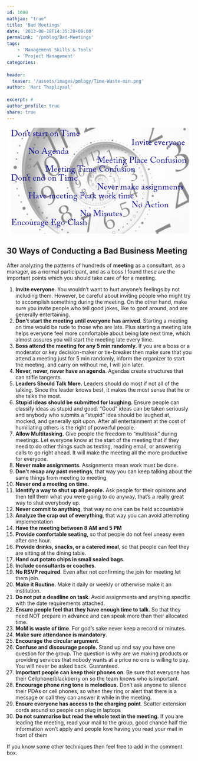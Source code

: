 ```yaml
---
id: 1000   
mathjax: "true"
title: 'Bad Meetings'
date: '2013-08-18T14:35:28+00:00'
permalink: '/pmblog/Bad-Meetings'
tags: 
    - 'Management Skills & Tools'
    - 'Project Management'
categories:

header:
  teaser: '/assets/images/pmlogy/Time-Waste-min.png'
author: 'Hari Thapliyaal'

excerpt: #
author_profile: true
share: true
---
```

![](/assets/images/pmlogy/Time-Waste-min.png)

## 30 Ways of Conducting a Bad Business Meeting

After analyzing the patterns of hundreds of **meeting** as a consultant, as a manager, as a normal participant, and as a boss I found these are the important points which you should take care of for a meeting.

1. **Invite everyone**. You wouldn’t want to hurt anyone’s feelings by not including them. However, be careful about inviting people who might try to accomplish something during the meeting. On the other hand, make sure you invite people who tell good jokes, like to goof around, and are generally entertaining.
2. **Don’t start the meeting until everyone has arrived**. Starting a meeting on time would be rude to those who are late. Plus starting a meeting late helps everyone feel more comfortable about being late next time, which almost assures you will start the meeting late every time.
3. **Boss attend the meeting for any 5 min randomly.** If you are a boss or a moderator or key decision-maker or tie-breaker then make sure that you attend a meeting just for 5 min randomly, inform the organizer to start the meeting, and carry on without me, I will join later.
4. **Never, never, never have an agenda**. Agendas create structures that can stifle tangents.
5. **Leaders Should Talk More.** Leaders should do most if not all of the talking. Since the leader knows best, it makes the most sense that he or she talks the most.
6. **Stupid ideas should be submitted for laughing.** Ensure people can classify ideas as stupid and good. “Good” ideas can be taken seriously and anybody who submits a “stupid” idea should be laughed at, mocked, and generally spit upon. After all entertainment at the cost of humiliating others is the right of powerful people.
7. **Allow Multitasking.** Give people the freedom to “multitask” during meetings. Let everyone know at the start of the meeting that if they need to do other things such as texting, reading email, or answering calls to go right ahead. It will make the meeting all the more productive for everyone.
8. **Never make assignments**. Assignments mean work must be done.
9. **Don’t recap any past meetings**, that way you can keep talking about the same things from meeting to meeting
10. **Never end a meeting on time.**
11. **Identify a way to shut up all people.** Ask people for their opinions and then tell them what you were going to do anyway, that’s a really great way to shut everybody up.
12. **Never commit to anything**, that way no one can be held accountable
13. **Analyze the crap out of everything**, that way you can avoid attempting implementation
14. **Have the meeting between 8 AM and 5 PM**
15. **Provide comfortable seating,** so that people do not feel uneasy even after one hour.
16. **Provide drinks, snacks, or a catered meal**, so that people can feel they are sitting at the dining table.
17. **Hand out potato chips in small sealed bags**.
18. **Include consultants or coaches**.
19. **No RSVP required**. Even after not confirming the join for meeting let them join.
20. **Make it Routine.** Make it daily or weekly or otherwise make it an institution.
21. **Do not put a deadline on task**. Avoid assignments and anything specific with the date requirements attached.
22. **Ensure people feel that they have enough time to talk**. So that they need NOT prepare in advance and can speak more than their allocated time.
23. **MoM is waste of time**. For god’s sake never keep a record or minutes.
24. **Make sure attendance is mandatory**.
25. **Encourage the circular argument**.
26. **Confuse and discourage people.** Stand up and say you have one question for the group. The question is why are we making products or providing services that nobody wants at a price no one is willing to pay. You will never be asked back. Guaranteed.
27. **Important people can keep their phones on**. Be sure that everyone has their Cellphone/blackberry on so the team knows who is important.
28. **Encourage phone ring tone is melodious.** Don’t ask anyone to silence their PDAs or cell phones, so when they ring or alert that there is a message or call they can answer it while in the meeting.
29. **Ensure everyone has access to the charging point**. Scatter extension cords around so people can plug in laptops
30. **Do not summarise but read the whole text in the meeting.** If you are leading the meeting, read your mail to the group, good chance half the information won’t apply and people love having you read your mail in front of them

If you know some other techniques then feel free to add in the comment box.
